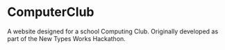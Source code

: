 # ComputerClub

A website designed for a school Computing Club. Originally developed as part of the New Types Works Hackathon.